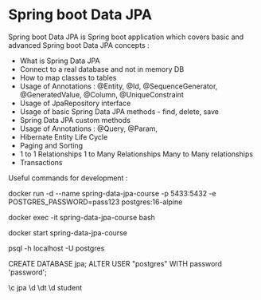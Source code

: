 # Spring boot Data JPA

Spring boot Data JPA is Spring boot application which
covers basic and advanced Spring boot Data JPA concepts :

- What is Spring Data JPA
- Connect to a real database and not in memory DB
- How to map classes to tables
- Usage of Annotations : @Entity, @Id, @SequenceGenerator, @GeneratedValue,
  @Column, @UniqueConstraint
- Usage of JpaRepository interface
- Usage of basic Spring Data JPA methods - find, delete, save
- Spring Data JPA custom methods
- Usage of Annotations : @Query, @Param,
- Hibernate Entity Life Cycle
- Paging and Sorting
- 1 to 1 Relationships
  1 to Many Relationships
  Many to Many relationships
- Transactions

Useful commands for development :

docker run -d --name spring-data-jpa-course -p 5433:5432 -e POSTGRES_PASSWORD=pass123 postgres:16-alpine

docker exec -it spring-data-jpa-course bash

docker start spring-data-jpa-course

psql -h localhost -U postgres

CREATE DATABASE jpa;
ALTER USER "postgres" WITH password 'password';

\c jpa
\d
\dt
\d student